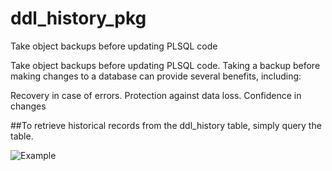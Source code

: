 # ddl_history_pkg
Take object backups before updating PLSQL code


Take object backups before updating PLSQL code.
Taking a backup before making changes to a database can provide several benefits, including:

Recovery in case of errors.
Protection against data loss.
Confidence in changes


##To retrieve historical records from the ddl_history table, simply query the table.

![Example](https://miro.medium.com/v2/resize:fit:720/format:webp/1*8a-ErCQKi-2tJf_QKoT3TA.png)
